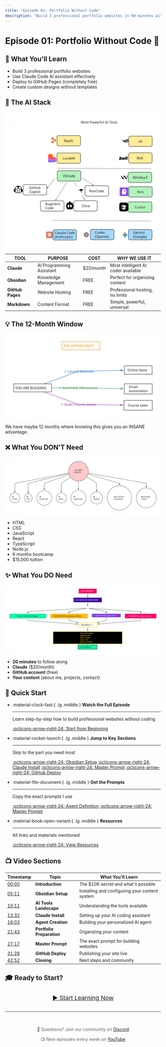 ```yaml
---
title: "Episode 01: Portfolio Without Code"
description: "Build 3 professional portfolio websites in 60 minutes without writing any code"
---
```


# Episode 01: Portfolio Without Code 🚀

## 🎯 What You'll Learn

- Build 3 professional portfolio websites
- Use Claude Code AI assistant effectively
- Deploy to GitHub Pages (completely free)
- Create custom designs without templates

## 🔧 The AI Stack

![AI Stack](diagrams/frames/frame-4.svg)

| TOOL | PURPOSE | COST | WHY WE USE IT |
|------|---------|------|---------------|
| **Claude** | AI Programming Assistant | $20/month | Most intelligent AI coder available |
| **Obsidian** | Knowledge Management | FREE | Perfect for organizing content |
| **GitHub Pages** | Website Hosting | FREE | Professional hosting, no limits |
| **Markdown** | Content Format | FREE | Simple, powerful, universal |

## 💡 The 12-Month Window

![12 Month Window](diagrams/frames/frame-2.svg)

We have maybe 12 months where knowing this gives you an INSANE advantage.

## ❌ What You DON'T Need

![What You Don't Need](diagrams/frames/frame-1.svg)

- HTML
- CSS
- JavaScript
- React
- TypeScript
- Node.js
- 6 months bootcamp
- $15,000 tuition

## ✨ What You DO Need

![What You Need](diagrams/frames/frame-3.svg)

- **20 minutes** to follow along
- **Claude** ($20/month)
- **GitHub account** (free)
- **Your content** (about me, projects, contact)

## 🚀 Quick Start

<div class="grid cards" markdown>

-   :material-clock-fast:{ .lg .middle } __Watch the Full Episode__

    ---

    Learn step-by-step how to build professional websites without coding

    [:octicons-arrow-right-24: Start from Beginning](content/00-introduction/)

-   :material-rocket-launch:{ .lg .middle } __Jump to Key Sections__

    ---

    Skip to the part you need most

    [:octicons-arrow-right-24: Obsidian Setup](content/01-obsidian-setup/)
    [:octicons-arrow-right-24: Claude Install](content/03-claude-code-install/)
    [:octicons-arrow-right-24: Master Prompt](content/06-master-prompt/)
    [:octicons-arrow-right-24: GitHub Deploy](content/07-github-deploy/)

-   :material-file-document:{ .lg .middle } __Get the Prompts__

    ---

    Copy the exact prompts I use

    [:octicons-arrow-right-24: Agent Definition](prompts/agent-definition/)
    [:octicons-arrow-right-24: Master Prompt](prompts/master-prompt/)

-   :material-book-open-variant:{ .lg .middle } __Resources__

    ---

    All links and materials mentioned

    [:octicons-arrow-right-24: View Resources](../RESOURCES/)

</div>

## 📺 Video Sections

| Timestamp | Topic | What You'll Learn |
|-----------|-------|-------------------|
| [00:00](content/00-introduction/) | **Introduction** | The $10K secret and what's possible |
| [05:11](content/01-obsidian-setup/) | **Obsidian Setup** | Installing and configuring your content system |
| [10:11](content/02-ai-tools-landscape/) | **AI Tools Landscape** | Understanding the tools available |
| [13:32](content/03-claude-code-install/) | **Claude Install** | Setting up your AI coding assistant |
| [16:03](content/04-agent-creation/) | **Agent Creation** | Building your personalized AI agent |
| [21:43](content/05-portfolio-prep/) | **Portfolio Preparation** | Organizing your content |
| [27:17](content/06-master-prompt/) | **Master Prompt** | The exact prompt for building websites |
| [31:28](content/07-github-deploy/) | **GitHub Deploy** | Publishing your site live |
| [42:52](content/08-closing/) | **Closing** | Next steps and community |

## 🎓 Ready to Start?

<div style="text-align: center; margin: 2rem 0;">
    <a href="content/00-introduction/" class="md-button md-button--primary" style="padding: 1rem 2rem; font-size: 1.2rem;">
        ▶️ Start Learning Now
    </a>
</div>

---

<div style="text-align: center; color: #666; margin-top: 3rem;">
    <p>📧 Questions? Join our community on <a href="https://discord.gg/YOUR-DISCORD">Discord</a></p>
    <p>📺 New episodes every week on <a href="https://youtube.com/@antonabyzov">YouTube</a></p>
</div>